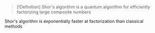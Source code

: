 >[!Definition]
>Shor's algorithm is a quantum algorithm for efficiently factorizing large composite numbers

Shor's algorithm is exponentially faster at factorization than classical methods